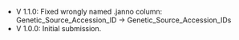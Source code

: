 - V 1.1.0: Fixed wrongly named .janno column: Genetic_Source_Accession_ID -> Genetic_Source_Accession_IDs
- V 1.0.0: Initial submission.
